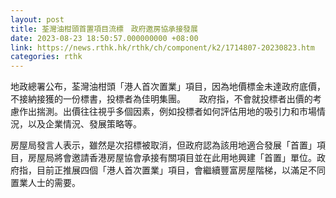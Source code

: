 ```yaml
---
layout: post
title: 荃灣油柑頭首置項目流標　政府邀房協承接發展
date: 2023-08-23 18:50:57.000000000 +08:00
link: https://news.rthk.hk/rthk/ch/component/k2/1714807-20230823.htm
categories: rthk
---
```


地政總署公布，荃灣油柑頭「港人首次置業」項目，因為地價標金未達政府底價，不接納接獲的一份標書，投標者為佳明集團。
　
政府指，不會就投標者出價的考慮作出揣測。出價往往視乎多個因素，例如投標者如何評估用地的吸引力和市場情況，以及企業情況、發展策略等。

房屋局發言人表示，雖然是次招標被取消，但政府認為該用地適合發展「首置」項目，房屋局將會邀請香港房屋協會承接有關項目並在此用地興建「首置」單位。政府指，目前正推展四個「港人首次置業」項目，會繼續豐富房屋階梯，以滿足不同置業人士的需要。
